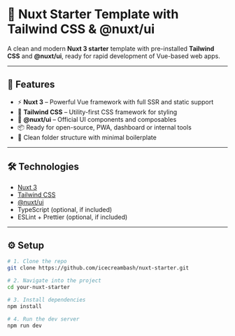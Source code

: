 # 🎯 Nuxt Starter Template with Tailwind CSS & @nuxt/ui

A clean and modern **Nuxt 3 starter** template with pre-installed **Tailwind CSS** and **@nuxt/ui**, ready for rapid development of Vue-based web apps.

---

## 🚀 Features

- ⚡ **Nuxt 3** – Powerful Vue framework with full SSR and static support
- 🎨 **Tailwind CSS** – Utility-first CSS framework for styling
- 🧩 **@nuxt/ui** – Official UI components and composables
- 📦 Ready for open-source, PWA, dashboard or internal tools
- 🧼 Clean folder structure with minimal boilerplate

---

## 🛠️ Technologies

- [Nuxt 3](https://nuxt.com/)
- [Tailwind CSS](https://tailwindcss.com/)
- [@nuxt/ui](https://ui.nuxt.com/)
- TypeScript (optional, if included)
- ESLint + Prettier (optional, if included)

---

## ⚙️ Setup

```bash
# 1. Clone the repo
git clone https://github.com/icecreambash/nuxt-starter.git

# 2. Navigate into the project
cd your-nuxt-starter

# 3. Install dependencies
npm install

# 4. Run the dev server
npm run dev
